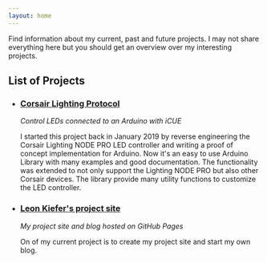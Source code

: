 ```yaml
---
layout: home
---
```

Find information about my current, past and future projects.
I may not share everything here but you should get an overview over my interesting projects.

## List of Projects

- [<h3>Corsair Lighting Protocol</h3>](https://github.com/Legion2/CorsairLightingProtocol)
  *Control LEDs connected to an Arduino with iCUE*

  I started this project back in January 2019 by reverse engineering the Corsair Lighting NODE PRO LED controller and writing a proof of concept implementation for Arduino.
  Now it's an easy to use Arduino Library with many examples and good documentation.
  The functionality was extended to not only support the Lighting NODE PRO but also other Corsair devices.
  The library provide many utility functions to customize the LED controller.
- [<h3>Leon Kiefer's project site</h3>](https://github.com/Legion2/legion2.github.io)
  *My project site and blog hosted on GitHub Pages*
  
  On of my current project is to create my project site and start my own blog.
